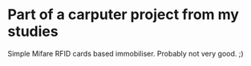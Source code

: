 Part of a carputer project from my studies
================

Simple Mifare RFID cards based immobiliser. Probably not very good. ;)
